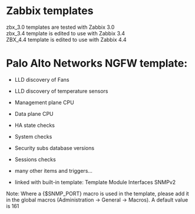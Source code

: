 # Zabbix templates

zbx_3.0 templates are tested with Zabbix 3.0<br/>
zbx_3.4 template is edited to use with Zabbix 3.4<br/>
ZBX_4.4 template is edited to use with Zabbix 4.4<br/>

# Palo Alto Networks NGFW template:
- LLD discovery of Fans
- LLD discovery of temperature sensors
- Management plane CPU
- Data plane CPU
- HA state checks
- System checks
- Security subs database versions
- Sessions checks
- many other items and triggers...

- linked with built-in template: Template Module Interfaces SNMPv2

Note: Where a {$SNMP_PORT} macro is used in the template, please add it in the global macros (Administration -> General -> Macros). A default value is 161
